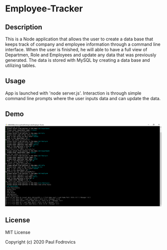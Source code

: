 # Employee-Tracker


## Description
This is a Node application that allows the user to create a data base that keeps track of company and employee information through a command line interface.
When the user is finished, he will able to have a full view of Departmen, Role and Employees and update any data that was previously generated.
The data is stored with MySQL by creating a data base and utilizing tables.  

## Usage 
App is launched with 'node server.js'.
Interaction is through simple command line prompts where the user inputs data and can update the data.


## Demo
![img](/img/First.png)

## License

MIT License

Copyright (c) 2020 Paul Fodrovics
